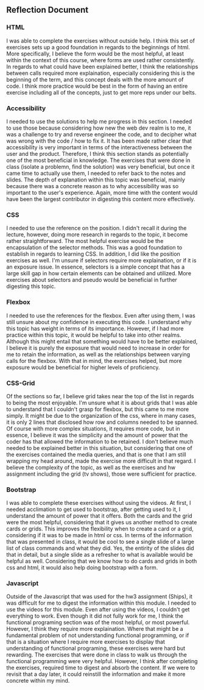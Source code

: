 ## Reflection Document

### HTML
I was able to complete the exercises without outside help. I think
this set of exercises sets up a good foundation in regards to the 
beginnings of html. More specifically, I believe the form would be 
the most helpful, at least within the context of this course, where
forms are used rather consistently. In regards to what could have been 
explained better, I think the relationships between calls required 
more explaination, especially considering this is the beginning of the 
term, and this concept deals with the more amount of code. I think more 
practice would be best in the form of having an entire exercise including
all of the concepts, just to get more reps under our belts. 

### Accessibility
I needed to use the solutions to help me progress in this section. I 
needed to use those because considering how new the web dev realm is
to me, it was a challenge to try and reverse engineer the code, and 
to decipher what was wrong with the code / how to fix it. It has been made 
rather clear that accessibility is very important in terms of the 
interactiveness between the user and the product. Therefore, I think
this section stands as potentially one of the most beneficial in 
knowledge. The exercises that were done in class (isolate a problemn, 
find the solution) was very beneficial, but once it came time to 
actually use them, I needed to refer back to the notes and slides. The 
depth of explanation within this topic was beneficial, mainly because 
there was a concrete reason as to why accessibility was so important
to the user's experience. Again, more time with the content would have
been the largest contributor in digesting this content more effectively. 

### CSS
I needed to use the reference on the position. I didn't recall it during 
the lecture, however, doing more research in regards to the topic, it 
become rather straightforward. The most helpful exercise would be the 
encapsulation of the selector methods. This was a good foundation to
establish in regards to learning CSS. In addition, I did like the position
exercises as well. I'm unsure if selectors require more explaination, or 
if it is an exposure issue. In essence, selectors is a simple concept that
has a large skill gap in how certain elements can be obtained and utilized. 
More exercises about selectors and pseudo would be beneficial in further
digesting this topic. 

### Flexbox
I needed to use the references for the flexbox. Even after using them, I
was still unsure about my confidence in executing this code. I understand 
why this topic has weight in terms of its importance. However, if I had more 
practice within this topic, it would be helpful to take into other realms.
Although this might entail that something would have to be better explained,
I believe it is purely the exposure that would need to increase in order 
for me to retain the information, as well as the relationships between 
varying calls for the flexbox. With that in mind, the exercises helped, 
but more exposure would be beneficial for higher levels of proficiency. 

### CSS-Grid
Of the sections so far, I believe grid takes near the top of the list in
regards to being the most enjoyable. I'm unsure what it is about grids that
I was able to understand that I couldn't grasp for flexbox, but this came 
to me more simply. It might be due to the organization of the css, where 
in many cases, it is only 2 lines that disclosed how row and columns 
needed to be spanned. Of course with more complex situations, it requires 
more code, but in essence, I believe it was the simplicity and the amount 
of power that the coder has that allowed the information to be retained. 
I don't believe much needed to be explained better in this situation, but
considering that one of the exercises contained the media queries, and that
is one that I am still wrapping my head around, made the exercise more 
difficult in that regard. I believe the complexity of the topic, as well as
the exercises and hw assignment including the grid (tv shows), those were
sufficient for practice. 

### Bootstrap
I was able to complete these exercises without using the videos. At first, 
I needed acclimation to get used to bootstrap, after getting used to it,
I understand the amount of power that it offers. Both the cards and the 
grid were the most helpful, considering that it gives us another method
to create cards or grids. This improves the flexibility when to create
a card or a grid, considering if it was to be made in html or css. In terms
of the information that was presented in class, it would be cool to see 
a single slide of a large list of class commands and what they did. Yes,
the entirity of the slides did that in detail, but a single slide as a 
refresher to what is available would be helpful as well. Considering that
we know how to do cards and grids in both css and html, it would also help 
doing bootstrap with a form. 

### Javascript
Outside of the Javascript that was used for the hw3 assignment (Ships),
it was difficult for me to digest the information within this module. I 
needed to use the videos for this module. Even after using the videos, 
I couldn't get everything to work. Even though it did not fully work for 
me, I think the functional programing section was of the most helpful, or 
most powerful. However, I think they require more explaination. Where that 
might be a fundamental problem of not understanding functional programming,
or if that is a situation where I require more exercises to display that
understanding of functional programing, these exercises were hard but 
rewarding. The exercises that were done in class to walk us through the 
functional programming were very helpful. However, I think after completing 
the exercises, required time to digest and absorb the content. If we were 
to revisit that a day later, it could reinstill the information and make 
it more concrete within my mind. 

